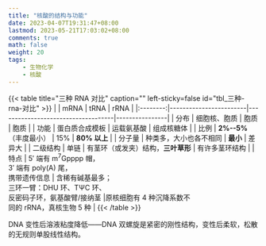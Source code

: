 ```yaml
---
title: "核酸的结构与功能"
date: 2023-04-07T19:31:47+08:00
lastmod: 2023-05-21T17:03:02+08:00
comments: true
math: false
weight: 20
tags:
    - 生物化学
    - 核酸
---
```


<!--more-->

{{< table title="三种 RNA 对比" caption="" left-sticky=false id="tbl_三种-rna-对比" >}}
|          | mRNA                   | tRNA                               | rRNA           |
|:--------:|------------------------|------------------------------------|----------------|
|   分布   | 细胞核、胞质           | 胞质                               | 胞质           |
|   功能   | 蛋白质合成模板         | 运载氨基酸                         | 组成核糖体     |
|   比例   | **2%--5%**（丰度最小） | 15%                                | **80% 以上**   |
|  分子量  | 种类多，大小也各不相同 | **最小**                           | 差异大         |
| 二级结构 | 单链                   | 有茎环（或发夹）结构，**三叶草形** | 有许多茎环结构 |
|   特点   | 5′ 端有 m<sup>7</sup>Gpppp 帽，<br/>3′ 端有 poly(A) 尾，<br/>携带遗传信息 | 含稀有碱基最多；<br/>三环一臂：DHU 环、TΨC 环、<br/>反密码子环，氨基酸臂/接纳茎 |原核细胞有 4 种沉降系数不<br/>同的 rRNA，真核生物 5 种 |
{{< /table >}}

DNA 变性后溶液粘度降低——DNA 双螺旋是紧密的刚性结构，变性后柔软，松散的无规则单股线性结构。


